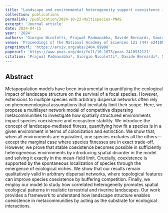 ```yaml
---
title: "Landscape and environmental heterogeneity support coexistence in competitive metacommunities"
collection: publications
permalink: /publication/2024-10-22-Multispecies-PNAS
excerpt: 'Journal article'
date: 2024-04-15
year: '2024'
authors: 'Giorgio Nicoletti, Prajwal Padmanabha, Davide Bernardi, Samir Suweis, Sandro Azaele, Andrea Rinaldo, Amos Maritan'
venue: 'Proceedings of the National Academy of Sciences 121 (44) e2410932121 (2024)'
preprinturl: 'https://arxiv.org/abs/2404.09908'
paperurl: 'https://www.pnas.org/doi/full/10.1073/pnas.2410932121'
citation: 'Prajwal Padmanabha*, Giorgio Nicoletti*, Davide Bernardi*, Samir Suweis, Sandro Azaele, Andrea Rinaldo, Amos Maritan. Landscape and environmental heterogeneity support coexistence in competitive metacommunities. PNAS 121 (44) e2410932121 (2024) (* equal contribution).'
---
```


## Abstract
Metapopulation models have been instrumental in quantifying the ecological impact of landscape structure on the survival of a focal species. However, extensions to multiple species with arbitrary dispersal networks often rely on phenomenological assumptions that inevitably limit their scope. Here, we propose a multilayer network model of competitive dispersing metacommunities to investigate how spatially structured environments impact species coexistence and ecosystem stability. We introduce the concept of landscape-mediated fitness, quantifying how fit a species is in a given environment in terms of colonization and extinction. We show that, when all environments are equivalent, one species excludes all the others—except the marginal case where species fitnesses are in exact trade-off. However, we prove that stable coexistence becomes possible in sufficiently heterogeneous environments by introducing spatial disorder in the model and solving it exactly in the mean-field limit. Crucially, coexistence is supported by the spontaneous localization of species through the emergence of ecological niches. We show that our results remain qualitatively valid in arbitrary dispersal networks, where topological features can improve species coexistence by buffering competition. Finally, we employ our model to study how correlated heterogeneity promotes spatial ecological patterns in realistic terrestrial and riverine landscapes. Our work provides a framework to understand how landscape structure enables coexistence in metacommunities by acting as the substrate for ecological interactions.
